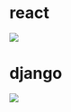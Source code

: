 # react
<a href="https://github.com/Merzaad/learning_django_react/tree/main/react/news"><img src="https://i.postimg.cc/D0ypVqG5/Web-capture-8-1-2022-7341-localhost.jpg"></a>
# django
<a href="https://github.com/Merzaad/learning_django_react/tree/main/django/first"><img src="https://i.postimg.cc/Nf3Tf7GD/first.jpg"></a>
